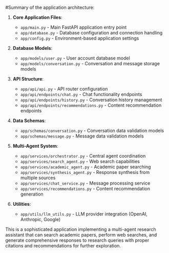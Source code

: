 #Summary of the application architecture:

1. **Core Application Files**:
   - `app/main.py` - Main FastAPI application entry point
   - `app/database.py` - Database configuration and connection handling
   - `app/config.py` - Environment-based application settings

2. **Database Models**:
   - `app/models/user.py` - User account database model
   - `app/models/conversation.py` - Conversation and message storage models

3. **API Structure**:
   - `app/api/api.py` - API router configuration
   - `app/api/endpoints/chat.py` - Chat functionality endpoints
   - `app/api/endpoints/history.py` - Conversation history management
   - `app/api/endpoints/recommendations.py` - Content recommendation endpoints

4. **Data Schemas**:
   - `app/schemas/conversation.py` - Conversation data validation models
   - `app/schemas/message.py` - Message data validation models

5. **Multi-Agent System**:
   - `app/services/orchestrator.py` - Central agent coordination
   - `app/services/search_agent.py` - Web search capabilities
   - `app/services/academic_agent.py` - Academic paper searching
   - `app/services/synthesis_agent.py` - Response synthesis from multiple sources
   - `app/services/chat_service.py` - Message processing service
   - `app/services/recommendations.py` - Content recommendation generation

6. **Utilities**:
   - `app/utils/llm_utils.py` - LLM provider integration (OpenAI, Anthropic, Google)

This is a sophisticated application implementing a multi-agent research assistant that can search academic papers, perform web searches, and generate comprehensive responses to research queries with proper citations and recommendations for further exploration.
